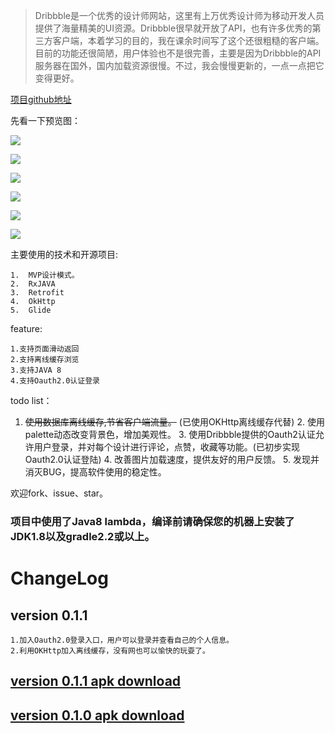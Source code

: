 >Dribbble是一个优秀的设计师网站，这里有上万优秀设计师为移动开发人员提供了海量精美的UI资源。Dribbble很早就开放了API，也有许多优秀的第三方客户端，本着学习的目的，我在课余时间写了这个还很粗糙的客户端。目前的功能还很简陋，用户体验也不是很完善，主要是因为Dribbble的API服务器在国外，国内加载资源很慢。不过，我会慢慢更新的，一点一点把它变得更好。

[项目github地址](https://github.com/mrrobot97/Designer)

先看一下预览图：

![](http://ockr1qfi1.bkt.clouddn.com/screener_20161029%2800_13_49%29.jpg)

![](http://ockr1qfi1.bkt.clouddn.com/screener_20161028%2823_54_36%29.jpg)

![](http://ockr1qfi1.bkt.clouddn.com/screener_20161029%2800_14_23%29.png)

![](http://ockr1qfi1.bkt.clouddn.com/screener_20161029%2800_15_02%29.png)

![](http://ockr1qfi1.bkt.clouddn.com/screener_20161029%2800_15_24%29.png)

![](http://ockr1qfi1.bkt.clouddn.com/screener_20161029%2800_15_39%29.png)

主要使用的技术和开源项目:

	1.	MVP设计模式。
	2.	RxJAVA
	3.	Retrofit
	4.	OkHttp
	5.	Glide

feature:

	1.支持页面滑动返回
	2.支持离线缓存浏览
	3.支持JAVA 8
	4.支持Oauth2.0认证登录
		
	
todo list：

1.  ~~使用数据库离线缓存,节省客户端流量。~~ (已使用OKHttp离线缓存代替)
	2.	使用palette动态改变背景色，增加美观性。
	3.	使用Dribbble提供的Oauth2认证允许用户登录，并对每个设计进行评论，点赞，收藏等功能。(已初步实现Oauth2.0认证登陆)
	4.	改善图片加载速度，提供友好的用户反馈。
	5. 发现并消灭BUG，提高软件使用的稳定性。
	
	
欢迎fork、issue、star。


### 项目中使用了Java8 lambda，编译前请确保您的机器上安装了JDK1.8以及gradle2.2或以上。


# ChangeLog
## version 0.1.1
	
	1.加入Oauth2.0登录入口，用户可以登录并查看自己的个人信息。
	2.利用OKHttp加入离线缓存，没有网也可以愉快的玩耍了。
## [version 0.1.1 apk download](http://ockr1qfi1.bkt.clouddn.com/release0.1.1.apk)
	
## [version 0.1.0 apk download](http://ockr1qfi1.bkt.clouddn.com/Designer.apk)
